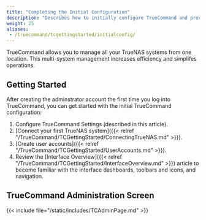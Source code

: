 ```yaml
---
title: "Completing the Initial Configuration"
description: "Describes how to initially configure TrueCommand and provides information on the Administration screen to add certificates, licenses, configure LDAP, SSL, and alert settings."
weight: 25
aliases:
 - /truecommand/tcgettingstarted/initialconfig/
---
```


TrueCommand allows you to manage all your TrueNAS systems from one location. This multi-system management increases efficiency and simplifes operations.

## Getting Started
After creating the adminstrator account the first time you log into TrueCommand, you can get started with the initial TrueCommand configuration:

1. Configure TrueCommand Settings (described in this article).
2. [Connect your first TrueNAS system]({{< relref "/TrueCommand/TCGettingStarted/ConnectingTrueNAS.md" >}}).
3. [Create user accounts]({{< relref "/TrueCommand/TCGettingStarted/UserAccounts.md" >}}).
4. Review the [Interface Overview]({{< relref "/TrueCommand/TCGettingStarted/InterfaceOverview.md" >}}) article to become familiar with the interface dashboards, toolbars and icons, and navigation.

## TrueCommand Administration Screen

{{< include file="/static/includes/TCAdminPage.md" >}}
